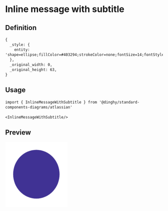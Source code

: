 # Inline message with subtitle

## Definition

```
{
  _style: { 
    entity: 'shape=ellipse;fillColor=#403294;strokeColor=none;fontSize=14;fontStyle=1;align=center;fontColor=#ffffff;sketch=0;',
  },
  _original_width: 0,
  _original_height: 63,
}
```

## Usage

```
import { InlineMessageWithSubtitle } from '@dinghy/standard-components-diagrams/atlassian'

<InlineMessageWithSubtitle/>
```

## Preview

<img src="./inline-message-with-subtitle.png" width="200"/>
